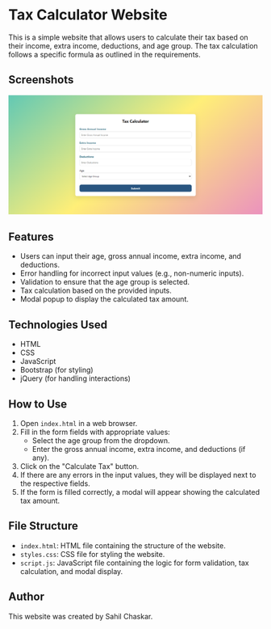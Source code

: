 # Tax Calculator Website

This is a simple website that allows users to calculate their tax based on their income, extra income, deductions, and age group. The tax calculation follows a specific formula as outlined in the requirements.

## Screenshots

![Homepage](Home.png?raw=true "Homepage")

## Features

- Users can input their age, gross annual income, extra income, and deductions.
- Error handling for incorrect input values (e.g., non-numeric inputs).
- Validation to ensure that the age group is selected.
- Tax calculation based on the provided inputs.
- Modal popup to display the calculated tax amount.

## Technologies Used

- HTML
- CSS
- JavaScript
- Bootstrap (for styling)
- jQuery (for handling interactions)

## How to Use

1. Open `index.html` in a web browser.
2. Fill in the form fields with appropriate values:
   - Select the age group from the dropdown.
   - Enter the gross annual income, extra income, and deductions (if any).
3. Click on the "Calculate Tax" button.
4. If there are any errors in the input values, they will be displayed next to the respective fields.
5. If the form is filled correctly, a modal will appear showing the calculated tax amount.



## File Structure

- `index.html`: HTML file containing the structure of the website.
- `styles.css`: CSS file for styling the website.
- `script.js`: JavaScript file containing the logic for form validation, tax calculation, and modal display.

## Author

This website was created by Sahil Chaskar.
